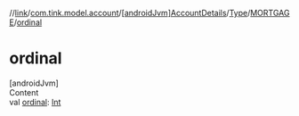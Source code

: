 //[link](../../../../index.md)/[com.tink.model.account](../../../index.md)/[[androidJvm]AccountDetails](../../index.md)/[Type](../index.md)/[MORTGAGE](index.md)/[ordinal](ordinal.md)



# ordinal  
[androidJvm]  
Content  
val [ordinal](ordinal.md): [Int](https://kotlinlang.org/api/latest/jvm/stdlib/kotlin/-int/index.html)  



